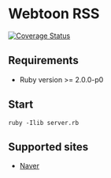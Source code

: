 # Webtoon RSS

[![Coverage Status](https://coveralls.io/repos/yous/webtoon-rss/badge.png)][Coveralls]

## Requirements

- Ruby version >= 2.0.0-p0

## Start

	ruby -Ilib server.rb

## Supported sites

- [Naver][]

[Coveralls]: https://coveralls.io/r/yous/webtoon-rss
[Naver]: http://comic.naver.com
